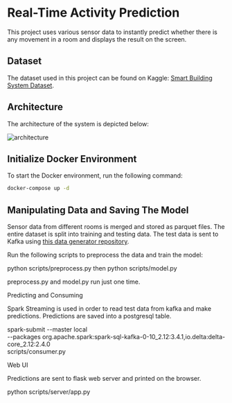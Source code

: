 # Real-Time Activity Prediction

This project uses various sensor data to instantly predict whether there is any movement in a room and displays the result on the screen.

## Dataset

The dataset used in this project can be found on Kaggle: [Smart Building System Dataset](https://www.kaggle.com/datasets/ranakrc/smart-building-system).

## Architecture

The architecture of the system is depicted below:

![architecture](https://github.com/user-attachments/assets/dd938cb1-4571-4fda-9b4d-8e1c02183fa1)

## Initialize Docker Environment

To start the Docker environment, run the following command:

```bash
docker-compose up -d
```

## Manipulating Data and Saving The Model

Sensor data from different rooms is merged and stored as parquet files. The entire dataset is split into training and testing data. The test data is sent to Kafka using [this data generator repository](https://github.com/erkansirin78/data-generator).

Run the following scripts to preprocess the data and train the model:

python scripts/preprocess.py
then
python scripts/model.py

preprocess.py and model.py run just one time. 

Predicting and Consuming 

Spark Streaming is used in order to read test data from kafka and make predictions. Predictions are saved into a postgresql table. 

spark-submit --master local \
--packages org.apache.spark:spark-sql-kafka-0-10_2.12:3.4.1,io.delta:delta-core_2.12:2.4.0 \
scripts/consumer.py

Web UI

Predictions are sent to flask web server and printed on the browser.

python scripts/server/app.py









